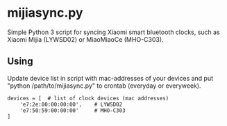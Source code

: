 # mijiasync.py

Simple Python 3 script for syncing Xiaomi smart bluetooth clocks, such as Xiaomi Mijia (LYWSD02) or MiaoMiaoCe (MHO-C303).

## Using

Update device list in script with mac-addresses of your devices and put "python /path/to/mijiasync.py" to crontab (everyday or everyweek).
```
devices = [  # list of clock devices (mac addresses)
    'e7:2e:00:00:00:00',    # LYWSD02
    'e7:50:59:00:00:00'     # MHO-C303
]
```
